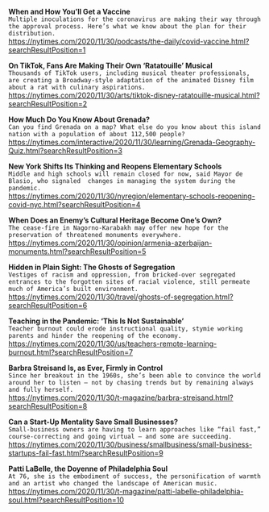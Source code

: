 **When and How You’ll Get a Vaccine**\
`Multiple inoculations for the coronavirus are making their way through the approval process. Here’s what we know about the plan for their distribution.`\
https://nytimes.com/2020/11/30/podcasts/the-daily/covid-vaccine.html?searchResultPosition=1

**On TikTok, Fans Are Making Their Own ‘Ratatouille’ Musical**\
`Thousands of TikTok users, including musical theater professionals, are creating a Broadway-style adaptation of the animated Disney film about a rat with culinary aspirations.`\
https://nytimes.com/2020/11/30/arts/tiktok-disney-ratatouille-musical.html?searchResultPosition=2

**How Much Do You Know About Grenada?**\
`Can you find Grenada on a map? What else do you know about this island nation with a population of about 112,500 people?`\
https://nytimes.com/interactive/2020/11/30/learning/Grenada-Geography-Quiz.html?searchResultPosition=3

**New York Shifts Its Thinking and Reopens Elementary Schools**\
`Middle and high schools will remain closed for now, said Mayor de Blasio, who signaled  changes in managing the system during the pandemic.`\
https://nytimes.com/2020/11/30/nyregion/elementary-schools-reopening-covid-nyc.html?searchResultPosition=4

**When Does an Enemy’s Cultural Heritage Become One’s Own?**\
`The cease-fire in Nagorno-Karabakh may offer new hope for the preservation of threatened monuments everywhere.`\
https://nytimes.com/2020/11/30/opinion/armenia-azerbaijan-monuments.html?searchResultPosition=5

**Hidden in Plain Sight: The Ghosts of Segregation**\
`Vestiges of racism and oppression, from bricked-over segregated entrances to the forgotten sites of racial violence, still permeate much of America’s built environment.`\
https://nytimes.com/2020/11/30/travel/ghosts-of-segregation.html?searchResultPosition=6

**Teaching in the Pandemic: ‘This Is Not Sustainable’**\
`Teacher burnout could erode instructional quality, stymie working parents and hinder the reopening of the economy.`\
https://nytimes.com/2020/11/30/us/teachers-remote-learning-burnout.html?searchResultPosition=7

**Barbra Streisand Is, as Ever, Firmly in Control**\
`Since her breakout in the 1960s, she’s been able to convince the world around her to listen — not by chasing trends but by remaining always and fully herself.`\
https://nytimes.com/2020/11/30/t-magazine/barbra-streisand.html?searchResultPosition=8

**Can a Start-Up Mentality Save Small Businesses?**\
`Small-business owners are having to learn approaches like “fail fast,” course-correcting and going virtual — and some are succeeding.`\
https://nytimes.com/2020/11/30/business/smallbusiness/small-business-startups-fail-fast.html?searchResultPosition=9

**Patti LaBelle, the Doyenne of Philadelphia Soul**\
`At 76, she is the embodiment of success, the personification of warmth and an artist who changed the landscape of American music.`\
https://nytimes.com/2020/11/30/t-magazine/patti-labelle-philadelphia-soul.html?searchResultPosition=10

